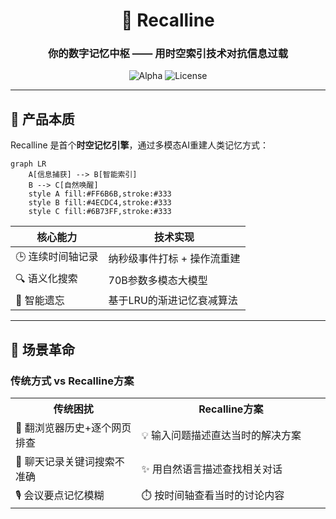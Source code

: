 <div align="center">
  <h1>📼 Recalline</h1>
  <h3>你的数字记忆中枢 —— 用时空索引技术对抗信息过载</h3>
  <img src="https://img.shields.io/badge/version-alpha-blue?style=flat-square" alt="Alpha">
  <img src="https://img.shields.io/badge/license-MIT-green?style=flat-square" alt="License">
</div>

---

## 🌟 产品本质
Recalline 是首个**时空记忆引擎**，通过多模态AI重建人类记忆方式：

```mermaid
graph LR
    A[信息捕获] --> B[智能索引]
    B --> C[自然唤醒]
    style A fill:#FF6B6B,stroke:#333
    style B fill:#4ECDC4,stroke:#333
    style C fill:#6B73FF,stroke:#333
```

| 核心能力               | 技术实现                     |
|-----------------------|----------------------------|
| 🕒 连续时间轴记录       | 纳秒级事件打标 + 操作流重建  |
| 🔍 语义化搜索           | 70B参数多模态大模型          |
| 🧠 智能遗忘             | 基于LRU的渐进记忆衰减算法     |

---

## 🎯 场景革命

### 传统方式 vs Recalline方案
<table>
  <tr>
    <th width="40%">传统困扰</th>
    <th width="60%">Recalline方案</th>
  </tr>
  <tr>
    <td>🔎 翻浏览器历史+逐个网页排查</td>
    <td>💡 输入问题描述直达当时的解决方案</td>
  </tr>
  <tr>
    <td>📝 聊天记录关键词搜索不准确</td>
    <td>✨ 用自然语言描述查找相关对话</td>
  </tr>
  <tr>
    <td>🎙️ 会议要点记忆模糊</td>
    <td>⏱️ 按时间轴查看当时的讨论内容</td>
  </tr>
</table>